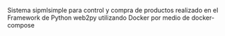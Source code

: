 
Sistema sipmlsimple para control y compra de productos realizado en el Framework de Python web2py utilizando Docker por medio de docker-compose